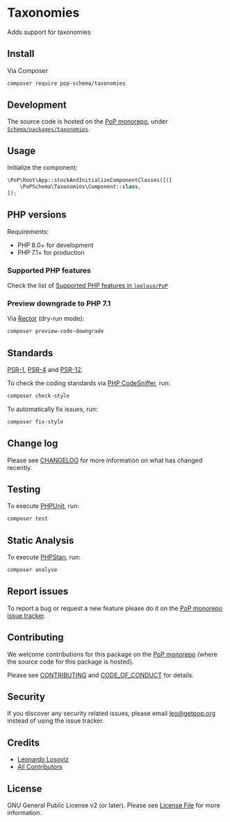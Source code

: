 # Taxonomies

<!--
[![Build Status][ico-travis]][link-travis]
[![Quality Score][ico-code-quality]][link-code-quality]
[![Software License][ico-license]](LICENSE.md)
[![Latest Version on Packagist][ico-version]][link-packagist]
[![Coverage Status][ico-scrutinizer]][link-scrutinizer]
[![Total Downloads][ico-downloads]][link-downloads]
-->

Adds support for taxonomies

## Install

Via Composer

``` bash
composer require pop-schema/taxonomies
```

## Development

The source code is hosted on the [PoP monorepo](https://github.com/leoloso/PoP), under [`Schema/packages/taxonomies`](https://github.com/leoloso/PoP/tree/master/layers/Schema/packages/taxonomies).

## Usage

Initialize the component:

``` php
\PoP\Root\App::stockAndInitializeComponentClasses([([
    \PoPSchema\Taxonomies\Component::class,
]);
```

## PHP versions

Requirements:

- PHP 8.0+ for development
- PHP 7.1+ for production

### Supported PHP features

Check the list of [Supported PHP features in `leoloso/PoP`](https://github.com/leoloso/PoP/blob/master/docs/supported-php-features.md)

### Preview downgrade to PHP 7.1

Via [Rector](https://github.com/rectorphp/rector) (dry-run mode):

```bash
composer preview-code-downgrade
```

## Standards

[PSR-1](https://www.php-fig.org/psr/psr-1), [PSR-4](https://www.php-fig.org/psr/psr-4) and [PSR-12](https://www.php-fig.org/psr/psr-12).

To check the coding standards via [PHP CodeSniffer](https://github.com/squizlabs/PHP_CodeSniffer), run:

``` bash
composer check-style
```

To automatically fix issues, run:

``` bash
composer fix-style
```

## Change log

Please see [CHANGELOG](CHANGELOG.md) for more information on what has changed recently.

## Testing

To execute [PHPUnit](https://phpunit.de/), run:

``` bash
composer test
```

## Static Analysis

To execute [PHPStan](https://github.com/phpstan/phpstan), run:

``` bash
composer analyse
```

## Report issues

To report a bug or request a new feature please do it on the [PoP monorepo issue tracker](https://github.com/leoloso/PoP/issues).

## Contributing

We welcome contributions for this package on the [PoP monorepo](https://github.com/leoloso/PoP) (where the source code for this package is hosted).

Please see [CONTRIBUTING](CONTRIBUTING.md) and [CODE_OF_CONDUCT](CODE_OF_CONDUCT.md) for details.

## Security

If you discover any security related issues, please email leo@getpop.org instead of using the issue tracker.

## Credits

- [Leonardo Losoviz][link-author]
- [All Contributors][link-contributors]

## License

GNU General Public License v2 (or later). Please see [License File](LICENSE.md) for more information.

[ico-version]: https://img.shields.io/packagist/v/pop-schema/taxonomies.svg?style=flat-square
[ico-license]: https://img.shields.io/badge/license-GPLv2-brightgreen.svg?style=flat-square
[ico-travis]: https://img.shields.io/travis/pop-schema/taxonomies/master.svg?style=flat-square
[ico-scrutinizer]: https://img.shields.io/scrutinizer/coverage/g/pop-schema/taxonomies.svg?style=flat-square
[ico-code-quality]: https://img.shields.io/scrutinizer/g/pop-schema/taxonomies.svg?style=flat-square
[ico-downloads]: https://img.shields.io/packagist/dt/pop-schema/taxonomies.svg?style=flat-square

[link-packagist]: https://packagist.org/packages/pop-schema/taxonomies
[link-travis]: https://travis-ci.org/pop-schema/taxonomies
[link-scrutinizer]: https://scrutinizer-ci.com/g/pop-schema/taxonomies/code-structure
[link-code-quality]: https://scrutinizer-ci.com/g/pop-schema/taxonomies
[link-downloads]: https://packagist.org/packages/pop-schema/taxonomies
[link-author]: https://github.com/leoloso
[link-contributors]: ../../../../../../contributors
